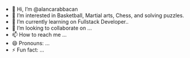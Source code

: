 - 👋 Hi, I’m @alancarabbacan
- 👀 I’m interested in Basketball, Martial arts, Chess, and solving puzzles.
- 🌱 I’m currently learning on Fullstack Developer..
- 💞️ I’m looking to collaborate on ...
- 📫 How to reach me ...
- 😄 Pronouns: ...
- ⚡ Fun fact: ...

<!---
alancarabbacan14/alancarabbacan14 is a ✨ special ✨ repository because its `README.md` (this file) appears on your GitHub profile.
You can click the Preview link to take a look at your changes.
--->
